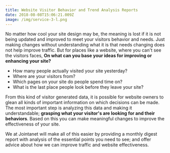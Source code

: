 ```yaml
---
title: Website Visitor Behavior and Trend Analysis Reports
date: 2018-08-08T15:06:21.009Z
image: /img/service-3-l.png
---
```

No matter how cool your site design may be, the meaning is lost if it is not being updated and improved to meet your visitors behavior and needs.  Just making changes without understanding what it is that needs changing does not help improve traffic.  But for places like a website, where you can't see the visitors faces, **On what can you base your ideas for improving or enhancing your site?**

- How many people actually visited your site yesterday?
- Where are your visitors from?
- Which pages on your site do people spend time on?
- What is the last place people look before they leave your site?

From this kind of visitor generated data, it is possible for website owners to glean all kinds of important information on which decisions can be made. The most important step is analyzing this data and making it understandable; **grasping what your visitor&apos;s are looking for and their behaviors**. Based on this you can make meaningful changes to improve the effectiveness of your site.

We at Jointanet will make all of this easier by providing a monthly digest report with analysis of the essential points you need to see; and offer advice about how we can improve traffic and website effectiveness.
